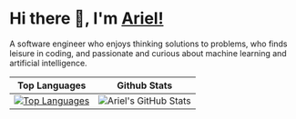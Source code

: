 # Hi there 👋, I'm [Ariel!](https://arielmagbanua.com/)

A software engineer who enjoys thinking solutions to problems, who finds leisure in coding, and passionate and curious about machine learning and artificial intelligence. 

| Top Languages  | Github Stats |
| ------------- | ------------- |
| [![Top Languages](https://github-readme-stats.vercel.app/api/top-langs/?username=arielmagbanua&layout=compact&theme=dark&hide_title=true)](https://github.com/arielmagbanua) | ![Ariel's GitHub Stats](https://github-readme-stats.vercel.app/api?username=arielmagbanua&show_icons=true&include_all_commits=true&count_private=true&theme=dark&hide_title=true) |

